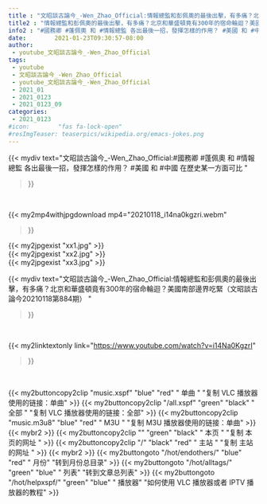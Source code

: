 ```yaml
---
title : "文昭談古論今_-Wen_Zhao_Official:情報總監和彭佩奧的最後出擊，有多痛？北京和華盛頓竟有300年的宿命輪迴？美國南部邊界吃緊（文昭談古論今20210118第884期） "
title2 : "情報總監和彭佩奧的最後出擊，有多痛？北京和華盛頓竟有300年的宿命輪迴？美國南部邊界吃緊（文昭談古論今20210118第884期） "
info2 : "#國務卿 #蓬佩奧 和 #情報總監 各出最後一招，發揮怎樣的作用？ #美國 和 #中國 在歷史某一方面可比 "
date:        2021-01-23T09:30:57-08:00
author:
 - youtube_文昭談古論今_-Wen_Zhao_Official
tags:
 - youtube
 - 文昭談古論今_-Wen_Zhao_Official
 - youtube_文昭談古論今_-Wen_Zhao_Official
 - 2021_01
 - 2021_0123
 - 2021_0123_09
categories:
 - 2021_0123
#icon:        "fas fa-lock-open"
#resImgTeaser: teaserpics/wikipedia.org/emacs-jokes.png
---
```


{{< mydiv text="文昭談古論今_-Wen_Zhao_Official:#國務卿 #蓬佩奧 和 #情報總監 各出最後一招，發揮怎樣的作用？ #美國 和 #中國 在歷史某一方面可比 "
>}}
<br>


{{< my2mp4withjpgdownload mp4="20210118_i14na0kgzri.webm"
>}}

{{< my2jpgexist "xx1.jpg" >}}<br>
{{< my2jpgexist "xx2.jpg" >}}<br>
{{< my2jpgexist "xx3.jpg" >}}<br>



{{< mydiv text="文昭談古論今_-Wen_Zhao_Official:情報總監和彭佩奧的最後出擊，有多痛？北京和華盛頓竟有300年的宿命輪迴？美國南部邊界吃緊（文昭談古論今20210118第884期） "
>}}
<br>

{{< my2linktextonly link="https://www.youtube.com/watch?v=i14Na0KgzrI"
>}}


<br>

{{< my2buttoncopy2clip "music.xspf"        "blue"   "red"    " 单曲 "  "复制 VLC 播放器使用的链接：单曲" >}} {{< my2buttoncopy2clip "/all.xspf"         "green"  "black"  " 全部 "  "复制 VLC 播放器使用的链接：全部" >}} {{< my2buttoncopy2clip "music.m3u8"        "blue"   "red"    " M3U  "    "复制 M3U 播放器使用的链接：单曲" >}} {{< mybr2 >}} {{< my2buttoncopy2clip ""                  "green"  "black"  " 本页 "    "复制 本页的网址 " >}} {{< my2buttoncopy2clip "/"                 "black"  "red"    " 主站 "    "复制 主站的网址 " >}} {{< mybr2 >}} {{< my2buttongoto      "/hot/endothers/"   "blue"   "red"    " 月份"   "转到月份总目录" >}} {{< my2buttongoto      "/hot/alltags/"     "green"  "blue"   " 列表"   "转到文章总列表" >}} {{< my2buttongoto      "/hot/helpxspf/"    "green"  "blue"   " 播放器" "如何使用 VLC 播放器或者 IPTV 播放器的教程" >}} 
